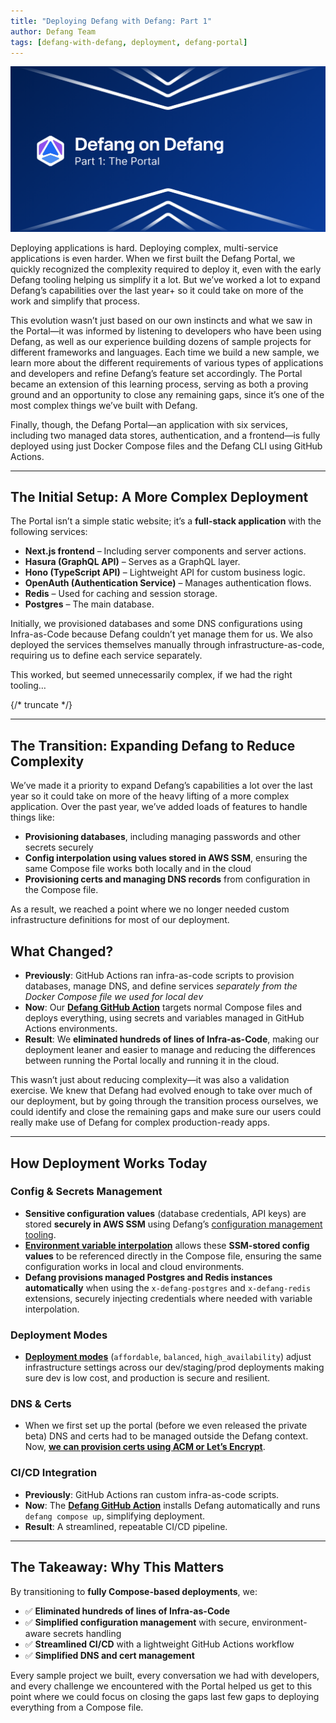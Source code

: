 ```yaml
---
title: "Deploying Defang with Defang: Part 1"
author: Defang Team
tags: [defang-with-defang, deployment, defang-portal]
---
```


![Defang Compose Update](/img/defang-on-defang/part-1/header.png)

Deploying applications is hard. Deploying complex, multi-service applications is even harder. When we first built the Defang Portal, we quickly recognized the complexity required to deploy it, even with the early Defang tooling helping us simplify it a lot. But we’ve worked a lot to expand Defang’s capabilities over the last year+ so it could take on more of the work and simplify that process.

This evolution wasn’t just based on our own instincts and what we saw in the Portal—it was informed by listening to developers who have been using Defang, as well as our experience building dozens of sample projects for different frameworks and languages. Each time we build a new sample, we learn more about the different requirements of various types of applications and developers and refine Defang’s feature set accordingly. The Portal became an extension of this learning process, serving as both a proving ground and an opportunity to close any remaining gaps, since it’s one of the most complex things we’ve built with Defang.

Finally, though, the Defang Portal—an application with six services, including two managed data stores, authentication, and a frontend—is fully deployed using just Docker Compose files and the Defang CLI using GitHub Actions.

---

## **The Initial Setup: A More Complex Deployment**

The Portal isn’t a simple static website; it’s a **full-stack application** with the following services:

- **Next.js frontend** – Including server components and server actions.
- **Hasura (GraphQL API)** – Serves as a GraphQL layer.
- **Hono (TypeScript API)** – Lightweight API for custom business logic.
- **OpenAuth (Authentication Service)** – Manages authentication flows.
- **Redis** – Used for caching and session storage.
- **Postgres** – The main database.

Initially, we provisioned databases and some DNS configurations using Infra-as-Code because Defang couldn’t yet manage them for us. We also deployed the services themselves manually through infrastructure-as-code, requiring us to define each service separately.

This worked, but seemed unnecessarily complex, if we had the right tooling…

{/* truncate */}

---

## **The Transition: Expanding Defang to Reduce Complexity**

We’ve made it a priority to expand Defang’s capabilities a lot over the last year so it could take on more of the heavy lifting of a more complex application. Over the past year, we’ve added loads of features to handle things like:

- **Provisioning databases**, including managing passwords and other secrets securely
- **Config interpolation using values stored in AWS SSM**, ensuring the same Compose file works both locally and in the cloud
- **Provisioning certs and managing DNS records** from configuration in the Compose file.

As a result, we reached a point where we no longer needed custom infrastructure definitions for most of our deployment.

## **What Changed?**

- **Previously**: GitHub Actions ran infra-as-code scripts to provision databases, manage DNS, and define services *separately from the Docker Compose file we used for local dev*
- **Now**: Our [**Defang GitHub Action**](https://github.com/marketplace/actions/defang-deployment-action) targets normal Compose files and deploys everything, using secrets and variables managed in GitHub Actions environments.
- **Result**: We **eliminated hundreds of lines of Infra-as-Code**, making our deployment leaner and easier to manage and reducing the differences between running the Portal locally and running it in the cloud.

This wasn’t just about reducing complexity—it was also a validation exercise. We knew that Defang had evolved enough to take over much of our deployment, but by going through the transition process ourselves, we could identify and close the remaining gaps and make sure our users could really make use of Defang for complex production-ready apps.

---

## **How Deployment Works Today**

### **Config & Secrets Management**

- **Sensitive configuration values** (database credentials, API keys) are stored **securely in AWS SSM** using Defang’s [configuration management tooling](/docs/concepts/configuration).
- [**Environment variable interpolation**](/docs/concepts/configuration#interpolation) allows these **SSM-stored config values** to be referenced directly in the Compose file, ensuring the same configuration works in local and cloud environments.
- **Defang provisions managed Postgres and Redis instances automatically** when using the `x-defang-postgres` and `x-defang-redis` extensions, securely injecting credentials where needed with variable interpolation.

### Deployment Modes

- [**Deployment modes**](/docs/concepts/deployment-modes) (`affordable`, `balanced`, `high_availability`) adjust infrastructure settings across our dev/staging/prod deployments making sure dev is low cost, and production is secure and resilient.

### **DNS & Certs**

- When we first set up the portal (before we even released the private beta) DNS and certs had to be managed outside the Defang context. Now, **[we can provision certs using ACM or Let’s Encrypt](/docs/concepts/domains)**.

### **CI/CD Integration**

- **Previously**: GitHub Actions ran custom infra-as-code scripts.
- **Now**: The [**Defang GitHub Action**](https://github.com/DefangLabs/defang-github-action) installs Defang automatically and runs `defang compose up`, simplifying deployment.
- **Result**: A streamlined, repeatable CI/CD pipeline.

---

## **The Takeaway: Why This Matters**

By transitioning to **fully Compose-based deployments**, we:

* ✅ **Eliminated hundreds of lines of Infra-as-Code**
* ✅ **Simplified configuration management** with secure, environment-aware secrets handling
* ✅ **Streamlined CI/CD** with a lightweight GitHub Actions workflow
* ✅ **Simplified DNS and cert management**

Every sample project we built, every conversation we had with developers, and every challenge we encountered with the Portal helped us get to this point where we could focus on closing the gaps last few gaps to deploying everything from a Compose file.
